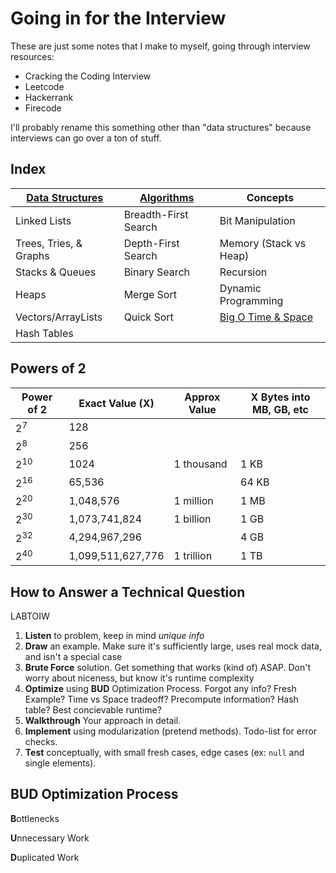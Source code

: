 # Going in for the Interview
These are just some notes that I make to myself, going through interview resources:

- Cracking the Coding Interview
- Leetcode
- Hackerrank
- Firecode

I'll probably rename this something other than "data structures" because interviews can go over a ton of stuff.

## Index
| [Data Structures](/interviews/data-structures.md)   | [Algorithms](#)      | Concepts               |
|------------------------|----------------------|------------------------|
| Linked Lists           | Breadth-First Search | Bit Manipulation       |
| Trees, Tries, & Graphs | Depth-First Search   | Memory (Stack vs Heap) |
| Stacks & Queues        | Binary Search        | Recursion              |
| Heaps                  | Merge Sort           | Dynamic Programming    |
| Vectors/ArrayLists     | Quick Sort           | [Big O Time & Space](/interviews/time-complexity.mdg)     |
| Hash Tables            |                      |                        |

## Powers of 2
| Power of 2     | Exact Value (X)   | Approx Value | X Bytes into MB, GB, etc |
|----------------|-------------------|--------------|--------------------------|
| 2<sup>7</sup>  | 128               |              |                          |
| 2<sup>8</sup>  | 256               |              |                          |
| 2<sup>10</sup> | 1024              | 1 thousand   | 1 KB                     |
| 2<sup>16</sup> | 65,536            |              | 64 KB                    |
| 2<sup>20</sup> | 1,048,576         | 1 million    | 1 MB                     |
| 2<sup>30</sup> | 1,073,741,824     | 1 billion    | 1 GB                     |
| 2<sup>32</sup> | 4,294,967,296     |              | 4 GB                     |
| 2<sup>40</sup> | 1,099,511,627,776 | 1 trillion   | 1 TB                     |

## How to Answer a Technical Question
LABTOIW

1. **Listen** to problem, keep in mind *unique info*
2. **Draw** an example. Make sure it's sufficiently large, uses real mock data, and isn't a special case
3. **Brute Force** solution. Get something that works (kind of) ASAP. Don't worry about niceness, but know it's runtime complexity
5. **Optimize** using **BUD** Optimization Process. Forgot any info? Fresh Example? Time vs Space tradeoff? Precompute information? Hash table? Best concievable runtime?
6. **Walkthrough** Your approach in detail.
7. **Implement** using modularization (pretend methods). Todo-list for error checks.
8. **Test** conceptually, with small fresh cases, edge cases (ex: `null` and single elements).

## BUD Optimization Process
**B**ottlenecks

**U**nnecessary Work

**D**uplicated Work